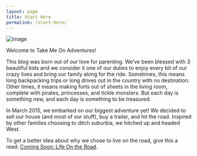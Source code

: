 ```yaml
---
layout: page
title: Start Here
permalink: /start-here/
---
```


![image](https://dl.dropboxusercontent.com/u/2776026/Instagram/12822526_222994358049454_880539912_n.jpg)

Welcome to Take Me On Adventures!

This blog was born out of our love for parenting. We’ve been blessed with 3 beautiful kids and we consider it one of our duties to enjoy every bit of our crazy lives and bring our family along for the ride. Sometimes, this means long backpacking trips or long drives out in the country with no destination. Other times, it means making forts out of sheets in the living room, complete with pirates, princesses, and tickle monsters. But each day is something new, and each day is something to be treasured.

In March 2015, we embarked on our biggest adventure yet! We decided to sell our house (and most of our stuff), buy a trailer, and hit the road. Inspired by other families choosing to ditch suburbia, we hitched up and headed West.

To get a better idea about why we chose to live on the road, give this a read: [Coming Soon: Life On the Road](/2015/03/14/coming-soon-life-on-the-road.html).